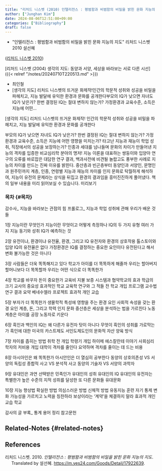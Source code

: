 ```yaml
---
title: "리처드 니스벳 (2010) 인텔리전스 : 평범함과 비범함의 비밀을 밝힌 문화 지능의 지도"
author: ["Junghan Kim"]
date: 2024-08-06T12:51:00+09:00
categories: ["Bibliography"]
draft: false
---
```


-   "인텔리전스 : 평범함과 비범함의 비밀을 밝힌 문화 지능의 지도" 리처드 니스벳 2010 설선혜

(<a href="#citeproc_bib_item_1">리처드 니스벳 2010</a>)

[리처드 니스벳 (2004) 생각의 지도: 동양과 서양, 세상을 바라보는 서로 다른 시선]({{< relref "/notes/20240710T220513.md" >}})

-   최인철
-   [생각의 지도] 리처드 니스벳의 뜨거운 화제작!인간의 학문적 성취와 성공을 비밀을 파헤치고, 지능 발달에 유익한 환경과 문화를 공개한다부모의 IQ가 낮으면 자녀도 IQ가 낮은가? 한번 결정된 IQ는 절대 변하지 않는가? 가정환경과 교육수준, 소득은 지능에 어떤...

[생각의 지도] 리처드 니스벳의 뜨거운 화제작! 인간의 학문적 성취와 성공을 비밀을 파헤치고, 지능 발달에 유익한 환경과 문화를 공개한다

부모의 IQ가 낮으면 자녀도 IQ가 낮은가? 한번 결정된 IQ는 절대 변하지 않는가? 가정환경과 교육수준, 소득은 지능에 어떤 영향을 미치는가? 타고난 지능과 재능이 학업 성취, 직장에서의 성공을 보장하는가? 인종과 세대를 넘나들며 문화의 차이가 만들어낸 지능의 격차를 입증한 비교심리학 분야의 명저! 지능 이론을 대표하는 쌍둥이와 입양아 연구의 오류를 바로잡은 대담한 연구 결과, 백과사전에 비견될 놀랍고도 풍부한 사례로 지능의 차이를 만드는 진짜 이유를 밝힌다. 중산층과 빈곤층부터 동양인과 서양인, 문명인과 원주민까지 계층, 인종, 연령별 지능과 재능의 차이를 인지 문화로 탁월하게 해석하여, 지능이 유전의 문제라는 상식을 뒤집고 환경의 결과임을 흥미진진하게 풀어냈다. 책의 일부 내용을 미리 읽어보실 수 있습니다. 미리보기


### 목차 {#목차}

감수사\_ 지능을 바라보는 관점의 힘 프롤로그\_ 지능과 학업 성취에 관해 우리가 배운 것들

1장 지능이란 무엇인가 지능이란 무엇이고 어떻게 측정하나 IQ의 두 가지 유형 여러 가지 지능 동기와 성취 IQ가 예측하는 것

2장 유전이냐, 환경이냐 유전율, 환경, 그리고 IQ 유전자와 환경의 상호작용 톨스토이와 입양 IQ의 유전율은 없다 가정환경은 IQ를 결정하는 중요한 요인이다 유전된다고 해서 변화 불가능한 것은 아니다

3장 사람들은 더욱 똑똑해지고 있다 학교가 아이를 더 똑똑하게 해줄까 우리는 할아버지 할머니보다 더 똑똑할까 우리는 어떤 식으로 더 똑똑한가

4장 학교를 바꾸자 돈이 중요한가 교육비 지불 보증 시스템과 협약학교의 효과 학급의 크기 교사의 중요성 효과적인 학교 교육학 연구와 그 적들 전 학교 개입 프로그램 교수법 연구 결과 요약 베네수엘라 프로젝트 효과적 개인 교습

5장 부자가 더 똑똑한가 생물학적 특성에 영향을 주는 환경 요인 사회적 속성을 갖는 환경 요인 계층, 돈, 그리고 학력 인지 문화 중산층은 세상을 분석하는 법을 가르친다 노동계층은 아이를 공장 노동자로 키운다

6장 흑인과 백인의 IQ는 왜 다른가 유전자 탓이 아니다 무엇이 흑인의 성취를 가로막는가 흑인에 대한 미국의 카스트제도 서인도제도인의 문화적 자산 양육 방식

7장 차이를 좁히는 방법 취학 전 개입 학령기 개입 하이메 에스칼란테 이야기 사회심리학자의 저비용 개입 대학이 격차를 줄인다 요약하며 격차를 줄이는 데 드는 비용

8장 아시아인은 왜 똑똑한가 아시안인은 더 열심히 공부한다 동양의 상호의존성 VS 서양의 독립성 종합적 사고 VS 분석적 사고 동양의 기술자 VS 서양의 과학자

9장 유대인은 과연 선택받은 민족인가 유대인의 성취 유대인의 IQ 유대인의 유전자는 특별한가 높은 수준의 지적 성취를 달성한 또 다른 문화들 유대문화

10장 지능 향상법 확실한 방법 의심스러운 방법 신체적 방법 유동지능 훈련 자기 통제 변화 가능성을 가르치고 노력을 칭찬하라 보상이라는 ‘계약’을 체결하지 말라 효과적 개인 교습 학교

감사의 글 부록\_ 통계 용어 정리 참고문헌


## Related-Notes {#related-notes}

## References

<style>.csl-entry{text-indent: -1.5em; margin-left: 1.5em;}</style><div class="csl-bib-body">
  <div class="csl-entry"><a id="citeproc_bib_item_1"></a>리처드 니스벳. 2010. <i>인텔리전스 : 평범함과 비범함의 비밀을 밝힌 문화 지능의 지도</i>. Translated by 설선혜. <a href="https://m.yes24.com/Goods/Detail/17922639">https://m.yes24.com/Goods/Detail/17922639</a>.</div>
</div>
